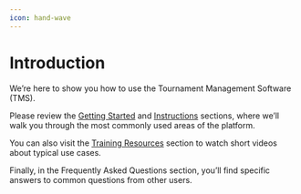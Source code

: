 ```yaml
---
icon: hand-wave
---
```


# Introduction

We’re here to show you how to use the Tournament Management Software (TMS).

Please review the [Getting Started](broken-reference) and [Instructions](broken-reference) sections, where we’ll walk you through the most commonly used areas of the platform.

You can also visit the [Training Resources](broken-reference) section to watch short videos about typical use cases.

Finally, in the Frequently Asked Questions section, you’ll find specific answers to common questions from other users.
